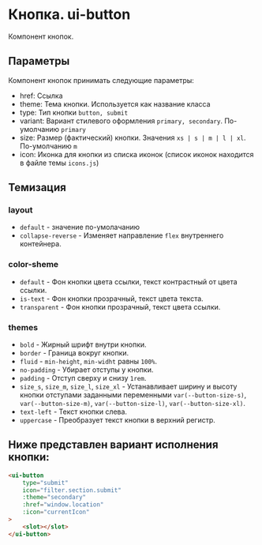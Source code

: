 # Кнопка. ui-button

Компонент кнопок.

## Параметры

Компонент кнопок принимать следующие параметры:

- href: Ссылка
- theme: Тема кнопки. Используется как название класса
- type: Тип кнопки `button, submit`
- variant: Вариант стилевого оформления `primary, secondary`. По-умолчанию `primary`
- size: Размер (фактический) кнопки. Значения `xs | s | m | l | xl`. По-умолчанию `m`
- icon: Иконка для кнопки из списка иконок (список иконок находится в файле темы `icons.js`)

## Темизация

### layout

* `default` - значение по-умолачанию
* `collapse-reverse` - Изменяет направление `flex` внутреннего контейнера.

### color-sheme

* `default` - Фон кнопки цвета ссылки, текст контрастный от цвета ссылки.
* `is-text` - Фон кнопки прозрачный, текст цвета текста.
* `transparent` - Фон кнопки прозрачный, текст цвета ссылки.

### themes

* `bold` - Жирный шрифт внутри кнопки.
* `border` - Граница вокруг кнопки.
* `fluid` - `min-height`, `min-widht` равны `100%`.
* `no-padding` - Убирает отступы у кнопки.
* `padding` - Отступ сверху и снизу `1rem`.
* `size_s`, `size_m`, `size_l`, `size_xl` - Устанавливает ширину и высоту кнопки отступами заданными переменными `var(--button-size-s)`, `var(--button-size-m)`, `var(--button-size-l)`, `var(--button-size-xl)`.
* `text-left` - Текст кнопки слева.
* `uppercase` - Преобразует текст кнопки в верхний регистр.

## Ниже представлен вариант исполнения кнопки:

```html
<ui-button
	type="submit"
	icon="filter.section.submit"
	:theme="secondary"
	:href="window.location"
	:icon="currentIcon"
>
	<slot></slot>
</ui-button>
```
